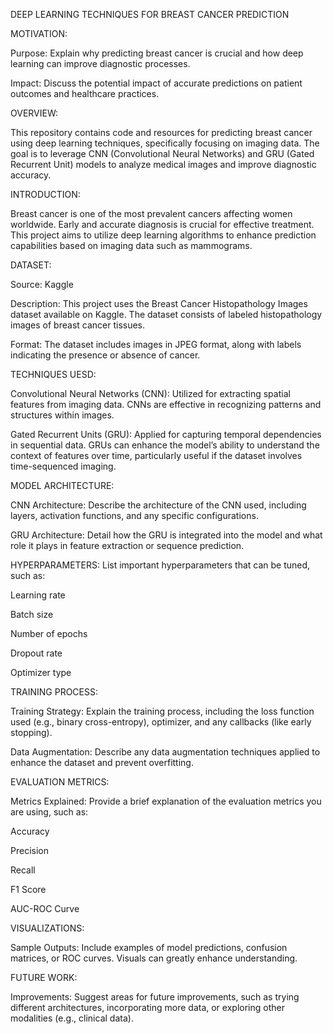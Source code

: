 DEEP LEARNING TECHNIQUES FOR BREAST CANCER PREDICTION

MOTIVATION:

Purpose: Explain why predicting breast cancer is crucial and how deep learning can improve diagnostic processes.

Impact: Discuss the potential impact of accurate predictions on patient outcomes and healthcare practices.

OVERVIEW:

This repository contains code and resources for predicting breast cancer using deep learning techniques, specifically focusing on imaging data. The goal is to leverage CNN (Convolutional Neural Networks) and GRU (Gated Recurrent Unit) models to analyze medical images and improve diagnostic accuracy.

INTRODUCTION:

Breast cancer is one of the most prevalent cancers affecting women worldwide. Early and accurate diagnosis is crucial for effective treatment. This project aims to utilize deep learning algorithms to enhance prediction capabilities based on imaging data such as mammograms.

DATASET:

Source: Kaggle

Description: This project uses the Breast Cancer Histopathology Images dataset available on Kaggle. The dataset consists of labeled histopathology images of breast cancer tissues.

Format: The dataset includes images in JPEG format, along with labels indicating the presence or absence of cancer.

TECHNIQUES UESD:

Convolutional Neural Networks (CNN): Utilized for extracting spatial features from imaging data. CNNs are effective in recognizing patterns and structures within images.

Gated Recurrent Units (GRU): Applied for capturing temporal dependencies in sequential data. GRUs can enhance the model’s ability to understand the context of features over time, particularly useful if the dataset involves time-sequenced imaging.

MODEL ARCHITECTURE:

CNN Architecture: Describe the architecture of the CNN used, including layers, activation functions, and any specific configurations.

GRU Architecture: Detail how the GRU is integrated into the model and what role it plays in feature extraction or sequence prediction.

HYPERPARAMETERS:
List important hyperparameters that can be tuned, such as:

Learning rate

Batch size

Number of epochs

Dropout rate

Optimizer type

TRAINING PROCESS:

Training Strategy: Explain the training process, including the loss function used (e.g., binary cross-entropy), optimizer, and any callbacks (like early stopping).

Data Augmentation: Describe any data augmentation techniques applied to enhance the dataset and prevent overfitting.

EVALUATION METRICS:

Metrics Explained: Provide a brief explanation of the evaluation metrics you are using, such as:
 
 Accuracy
 
 Precision
 
 Recall
 
 F1 Score
 
 AUC-ROC Curve
 
VISUALIZATIONS:

 Sample Outputs: Include examples of model predictions, confusion matrices, or ROC curves. Visuals can greatly enhance understanding.

FUTURE WORK:

 Improvements: Suggest areas for future improvements, such as trying different architectures, incorporating more data, or exploring other modalities (e.g., clinical data).
